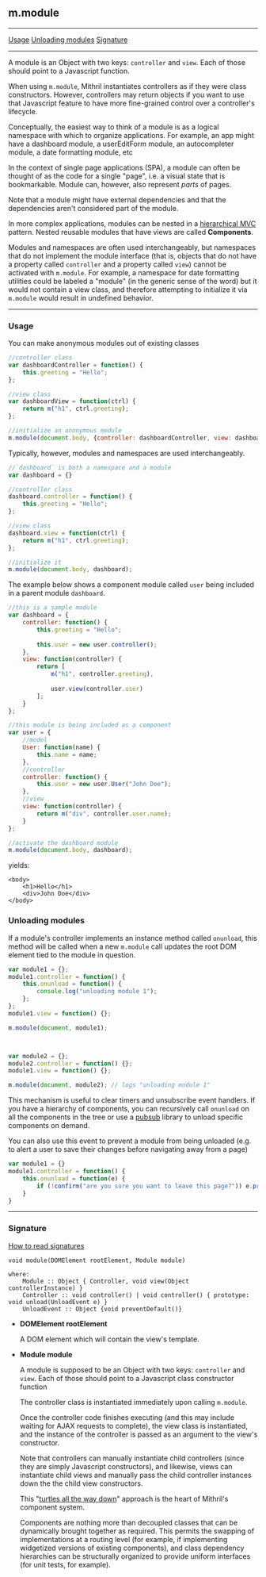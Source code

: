 ## m.module

---

[Usage](#usage)
[Unloading modules](#unloading-modules)
[Signature](#signature)

---

A module is an Object with two keys: `controller` and `view`. Each of those should point to a Javascript function.

When using `m.module`, Mithril instantiates controllers as if they were class constructors. However, controllers may return objects if you want to use that Javascript feature to have more fine-grained control over a controller's lifecycle.

Conceptually, the easiest way to think of a module is as a logical namespace with which to organize applications. For example, an app might have a dashboard module, a userEditForm module, an autocompleter module, a date formatting module, etc

In the context of single page applications (SPA), a module can often be thought of as the code for a single "page", i.e. a visual state that is bookmarkable. Module can, however, also represent *parts* of pages.

Note that a module might have external dependencies and that the dependencies aren't considered part of the module.

In more complex applications, modules can be nested in a [hierarchical MVC](http://en.wikipedia.org/wiki/Hierarchical_model%E2%80%93view%E2%80%93controller) pattern. Nested reusable modules that have views are called **Components**.

Modules and namespaces are often used interchangeably, but namespaces that do not implement the module interface (that is, objects that do not have a property called `controller` and a property called `view`) cannot be activated with `m.module`. For example, a namespace for date formatting utilities could be labeled a "module" (in the generic sense of the word) but it would not contain a view class, and therefore attempting to initialize it via `m.module` would result in undefined behavior.

---

### Usage

You can make anonymous modules out of existing classes

```javascript
//controller class
var dashboardController = function() {
	this.greeting = "Hello";
};

//view class
var dashboardView = function(ctrl) {
	return m("h1", ctrl.greeting);
};

//initialize an anonymous module
m.module(document.body, {controller: dashboardController, view: dashboardView});
```

Typically, however, modules and namespaces are used interchangeably.

```javascript
//`dashboard` is both a namespace and a module
var dashboard = {}

//controller class
dashboard.controller = function() {
	this.greeting = "Hello";
};

//view class
dashboard.view = function(ctrl) {
	return m("h1", ctrl.greeting);
};

//initialize it
m.module(document.body, dashboard);
```

The example below shows a component module called `user` being included in a parent module `dashboard`.

```javascript
//this is a sample module
var dashboard = {
	controller: function() {
		this.greeting = "Hello";
		
		this.user = new user.controller();
	},
	view: function(controller) {
		return [
			m("h1", controller.greeting),
			
			user.view(controller.user)
		];
	}
};

//this module is being included as a component
var user = {
	//model
	User: function(name) {
		this.name = name;
	},
	//controller
	controller: function() {
		this.user = new user.User("John Doe");
	},
	//view
	view: function(controller) {
		return m("div", controller.user.name);
	}
};

//activate the dashboard module
m.module(document.body, dashboard);
```

yields:

```markup
<body>
	<h1>Hello</h1>
	<div>John Doe</div>
</body>
```

### Unloading modules

If a module's controller implements an instance method called `onunload`, this method will be called when a new `m.module` call updates the root DOM element tied to the module in question.

```javascript
var module1 = {};
module1.controller = function() {
	this.onunload = function() {
		console.log("unloading module 1");
	};
};
module1.view = function() {};

m.module(document, module1);



var module2 = {};
module2.controller = function() {};
module1.view = function() {};

m.module(document, module2); // logs "unloading module 1"
```

This mechanism is useful to clear timers and unsubscribe event handlers. If you have a hierarchy of components, you can recursively call `onunload` on all the components in the tree or use a [pubsub](http://microjs.com/#pubsub) library to unload specific components on demand.

You can also use this event to prevent a module from being unloaded (e.g. to alert a user to save their changes before navigating away from a page)

```javascript
var module1 = {}
module1.controller = function() {
	this.onunload = function(e) {
		if (!confirm("are you sure you want to leave this page?")) e.preventDefault()
	}
}
```

---

### Signature

[How to read signatures](how-to-read-signatures.md)

```clike
void module(DOMElement rootElement, Module module)

where:
	Module :: Object { Controller, void view(Object controllerInstance) }
	Controller :: void controller() | void controller() { prototype: void unload(UnloadEvent e) }
	UnloadEvent :: Object {void preventDefault()}
```

-	**DOMElement rootElement**

	A DOM element which will contain the view's template.
	
-	**Module module**

	A module is supposed to be an Object with two keys: `controller` and `view`. Each of those should point to a Javascript class constructor function
	
	The controller class is instantiated immediately upon calling `m.module`.
	
	Once the controller code finishes executing (and this may include waiting for AJAX requests to complete), the view class is instantiated, and the instance of the controller is passed as an argument to the view's constructor.
	
	Note that controllers can manually instantiate child controllers (since they are simply Javascript constructors), and likewise, views can instantiate child views and manually pass the child controller instances down the the child view constructors.
	
	This "[turtles all the way down](https://en.wikipedia.org/wiki/Turtles_all_the_way_down)" approach is the heart of Mithril's component system.
	
	Components are nothing more than decoupled classes that can be dynamically brought together as required. This permits the swapping of implementations at a routing level (for example, if implementing widgetized versions of existing components), and class dependency hierarchies can be structurally organized to provide uniform interfaces (for unit tests, for example).



